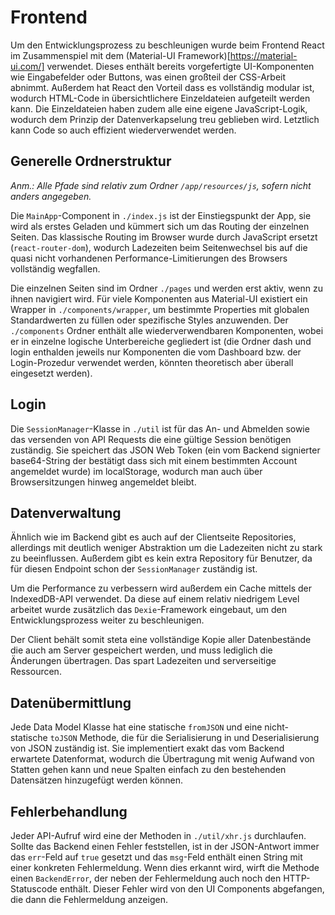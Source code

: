 # Frontend

Um den Entwicklungsprozess zu beschleunigen wurde beim Frontend React im Zusammenspiel mit dem
(Material-UI Framework)[https://material-ui.com/] verwendet. Dieses enthält bereits vorgefertigte
UI-Komponenten wie Eingabefelder oder Buttons, was einen großteil der CSS-Arbeit abnimmt. Außerdem
hat React den Vorteil dass es vollständig modular ist, wodurch HTML-Code in übersichtlichere
Einzeldateien aufgeteilt werden kann. Die Einzeldateien haben zudem alle eine eigene
JavaScript-Logik, wodurch dem Prinzip der Datenverkapselung treu geblieben wird. Letztlich kann Code
so auch effizient wiederverwendet werden.

## Generelle Ordnerstruktur

_Anm.: Alle Pfade sind relativ zum Ordner `/app/resources/js`, sofern nicht anders angegeben._

Die `MainApp`-Component in `./index.js` ist der Einstiegspunkt der App, sie wird als erstes
Geladen und kümmert sich um das Routing der einzelnen Seiten. Das klassische Routing im Browser
wurde durch JavaScript ersetzt (`react-router-dom`), wodurch Ladezeiten beim Seitenwechsel bis auf
die quasi nicht vorhandenen Performance-Limitierungen des Browsers vollständig wegfallen.

Die einzelnen Seiten sind im Ordner `./pages` und werden erst aktiv, wenn zu ihnen navigiert wird.
Für viele Komponenten aus Material-UI existiert ein Wrapper in `./components/wrapper`, 
um bestimmte Properties mit globalen Standardwerten zu füllen oder spezifische Styles anzuwenden.
Der `./components` Ordner enthält alle wiederverwendbaren Komponenten, wobei er in einzelne logische
Unterbereiche gegliedert ist (die Ordner dash und login enthalden jeweils nur Komponenten die vom
Dashboard bzw. der Login-Prozedur verwendet werden, könnten theoretisch aber überall eingesetzt
werden).

## Login

Die `SessionManager`-Klasse in `./util` ist für das An- und Abmelden sowie das versenden von API
Requests die eine gültige Session benötigen zuständig. Sie speichert das JSON Web Token (ein vom
Backend signierter base64-String der bestätigt dass sich mit einem bestimmten Account angemeldet
wurde) im localStorage, wodurch man auch über Browsersitzungen hinweg angemeldet bleibt.

## Datenverwaltung

Ähnlich wie im Backend gibt es auch auf der Clientseite Repositories, allerdings mit deutlich
weniger Abstraktion um die Ladezeiten nicht zu stark zu beeinflussen. Außerdem gibt es kein extra
Repository für Benutzer, da für diesen Endpoint schon der `SessionManager` zuständig ist.

Um die Performance zu verbessern wird außerdem ein Cache mittels der IndexedDB-API verwendet.
Da diese auf einem relativ niedrigem Level arbeitet wurde zusätzlich das `Dexie`-Framework
eingebaut, um den Entwicklungsprozess weiter zu beschleunigen.

Der Client behält somit steta eine vollständige Kopie aller Datenbestände die auch am Server
gespeichert werden, und muss lediglich die Änderungen übertragen. Das spart Ladezeiten und
serverseitige Ressourcen.

## Datenübermittlung

Jede Data Model Klasse hat eine statische `fromJSON` und eine nicht-statische `toJSON` Methode,
die für die Serialisierung in und Deserialisierung von JSON zuständig ist. Sie implementiert exakt
das vom Backend erwartete Datenformat, wodurch die Übertragung mit wenig Aufwand von Statten gehen
kann und neue Spalten einfach zu den bestehenden Datensätzen hinzugefügt werden können.

## Fehlerbehandlung

Jeder API-Aufruf wird eine der Methoden in `./util/xhr.js` durchlaufen. Sollte das Backend einen
Fehler feststellen, ist in der JSON-Antwort immer das `err`-Feld auf `true` gesetzt und das
`msg`-Feld enthält einen String mit einer konkreten Fehlermeldung. Wenn dies erkannt wird, wirft
die Methode einen `BackendError`, der neben der Fehlermeldung auch noch den HTTP-Statuscode enthält.
Dieser Fehler wird von den UI Components abgefangen, die dann die Fehlermeldung anzeigen.
